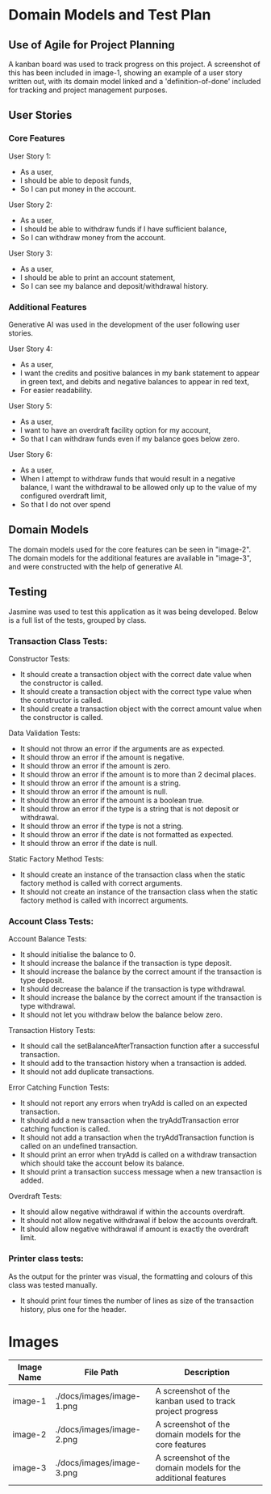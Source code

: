 # Domain Models and Test Plan

## Use of Agile for Project Planning

A kanban board was used to track progress on this project. A screenshot of this has been included in image-1, showing an example of a user story written out, with its domain model linked and a 'definition-of-done' included for tracking and project management purposes.

## User Stories

### Core Features

User Story 1:

- As a user,
- I should be able to deposit funds,
- So I can put money in the account.

User Story 2:

- As a user,
- I should be able to withdraw funds if I have sufficient balance,
- So I can withdraw money from the account.

User Story 3:

- As a user,
- I should be able to print an account statement,
- So I can see my balance and deposit/withdrawal history.

### Additional Features

Generative AI was used in the development of the user following user stories.

User Story 4:

- As a user,
- I want the credits and positive balances in my bank statement to appear in green text, and debits and negative balances to appear in red text,
- For easier readability.

User Story 5:

- As a user,
- I want to have an overdraft facility option for my account,
- So that I can withdraw funds even if my balance goes below zero.

User Story 6:

- As a user,
- When I attempt to withdraw funds that would result in a negative balance, I want the withdrawal to be allowed only up to the value of my configured overdraft limit,
- So that I do not over spend

## Domain Models

The domain models used for the core features can be seen in "image-2". The domain models for the additional features are available in "image-3", and were constructed with the help of generative AI.

## Testing

Jasmine was used to test this application as it was being developed. Below is a full list of the tests, grouped by class.

### Transaction Class Tests:

Constructor Tests:

- It should create a transaction object with the correct date value when the constructor is called.
- It should create a transaction object with the correct type value when the constructor is called.
- It should create a transaction object with the correct amount value when the constructor is called.

Data Validation Tests:

- It should not throw an error if the arguments are as expected.
- It should throw an error if the amount is negative.
- It should throw an error if the amount is zero.
- It should throw an error if the amount is to more than 2 decimal places.
- It should throw an error if the amount is a string.
- It should throw an error if the amount is null.
- It should throw an error if the amount is a boolean true.
- It should throw an error if the type is a string that is not deposit or withdrawal.
- It should throw an error if the type is not a string.
- It should throw an error if the date is not formatted as expected.
- It should throw an error if the date is null.

Static Factory Method Tests:

- It should create an instance of the transaction class when the static factory method is called with correct arguments.
- It should not create an instance of the transaction class when the static factory method is called with incorrect arguments.

### Account Class Tests:

Account Balance Tests:

- It should initialise the balance to 0.
- It should increase the balance if the transaction is type deposit.
- It should increase the balance by the correct amount if the transaction is type deposit.
- It should decrease the balance if the transaction is type withdrawal.
- It should increase the balance by the correct amount if the transaction is type withdrawal.
- It should not let you withdraw below the balance below zero.

Transaction History Tests:

- It should call the setBalanceAfterTransaction function after a successful transaction.
- It should add to the transaction history when a transaction is added.
- It should not add duplicate transactions.

Error Catching Function Tests:

- It should not report any errors when tryAdd is called on an expected transaction.
- It should add a new transaction when the tryAddTransaction error catching function is called.
- It should not add a transaction when the tryAddTransaction function is called on an undefined transaction.
- It should print an error when tryAdd is called on a withdraw transaction which should take the account below its balance.
- It should print a transaction success message when a new transaction is added.

Overdraft Tests:

- It should allow negative withdrawal if within the accounts overdraft.
- It should not allow negative withdrawal if below the accounts overdraft.
- It should allow negative withdrawal if amount is exactly the overdraft limit.

### Printer class tests:

As the output for the printer was visual, the formatting and colours of this class was tested manually.

- It should print four times the number of lines as size of the transaction history, plus one for the header.

# Images

| Image Name | File Path                 | Description                                                   |
| ---------- | ------------------------- | ------------------------------------------------------------- |
| image-1    | ./docs/images/image-1.png | A screenshot of the kanban used to track project progress     |
| image-2    | ./docs/images/image-2.png | A screenshot of the domain models for the core features       |
| image-3    | ./docs/images/image-3.png | A screenshot of the domain models for the additional features |

